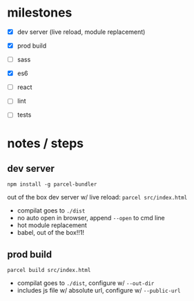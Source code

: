 # milestones

-   [x] dev server (live reload, module replacement)
-   [x] prod build
-   [ ] sass
-   [x] es6
-   [ ] react
-   [ ] lint
-   [ ] tests


# notes / steps

## dev server

`npm install -g parcel-bundler`

out of the box dev server w/ live reload:
`parcel src/index.html`
-   compilat goes to `./dist`
-   no auto open in browser, append `--open` to cmd line
-   hot module replacement
-   babel, out of the box!!1!

## prod build

`parcel build src/index.html`
-   compilat goes to `./dist`, configure w/ `--out-dir`
-   includes js file w/ absolute url, configure w/ `--public-url`
